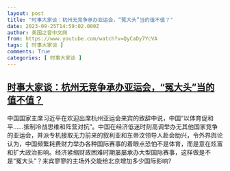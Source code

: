 ```yaml
---
layout: post
title: "时事大家谈：杭州无竞争承办亚运会，“冤大头”当的值不值？"
date: 2023-09-25T14:59:02.000Z
author: 美国之音中文网
from: https://www.youtube.com/watch?v=QyCaDy7YcVA
tags: [ 时事大家谈 ]
comments: True
categories: [ 时事大家谈 ]
---
```

<!--1695653942000-->
[时事大家谈：杭州无竞争承办亚运会，“冤大头”当的值不值？](https://www.youtube.com/watch?v=QyCaDy7YcVA)
------

<div>
中国国家主席习近平在欢迎出席杭州亚运会来宾的致辞中说，中国“以体育促和平……抵制冷战思维和阵营对抗”。中国在经济低迷时刻高调举办无其他国家竞争的亚运会，并派专机接取无力前来的叙利亚和东帝汶领导人赴会助兴，令外界舆论认为，中国频繁耗费财力举办各种国际赛事的着眼点恐怕不是体育，而是意在炫富和扩大政治影响。经济紧缩财政困难时期屡屡承办大型国际赛事，这样做是不是“冤大头”？来宾寥寥的主场外交能给北京增加多少国际影响?
</div>
